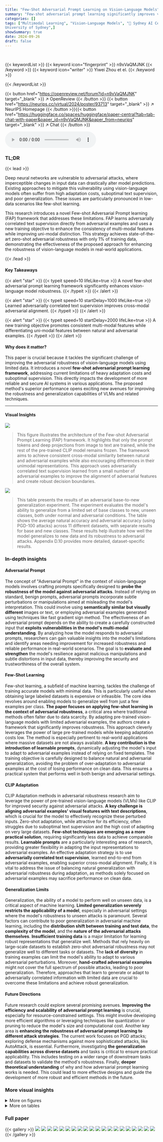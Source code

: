 ```yaml
---
title: "Few-Shot Adversarial Prompt Learning on Vision-Language Models"
summary: "Few-shot adversarial prompt learning significantly improves vision-language model robustness by learning adversarially correlated text supervision and a novel training objective that enhances multi-mo..."
categories: []
tags: ["Multimodal Learning", "Vision-Language Models", "🏢 Sydney AI Centre
University of Sydney",]
showSummary: true
date: 2024-09-26
draft: false
---
```


<br>

{{< keywordList >}}
{{< keyword icon="fingerprint" >}} n9xVaQMJNK {{< /keyword >}}
{{< keyword icon="writer" >}} Yiwei Zhou et el. {{< /keyword >}}
 
{{< /keywordList >}}

{{< button href="https://openreview.net/forum?id=n9xVaQMJNK" target="_blank" >}}
↗ OpenReview
{{< /button >}}
{{< button href="https://neurips.cc/virtual/2024/poster/93713" target="_blank" >}}
↗ NeurIPS Homepage
{{< /button >}}{{< button href="https://huggingface.co/spaces/huggingface/paper-central?tab=tab-chat-with-paper&paper_id=n9xVaQMJNK&paper_from=neurips" target="_blank" >}}
↗ Chat
{{< /button >}}



<audio controls>
    <source src="https://ai-paper-reviewer.com/n9xVaQMJNK/podcast.wav" type="audio/wav">
    Your browser does not support the audio element.
</audio>


### TL;DR


{{< lead >}}

Deep neural networks are vulnerable to adversarial attacks, where imperceptible changes in input data can drastically alter model predictions.  Existing approaches to mitigate this vulnerability using vision-language models often suffer from high adaptation costs, suboptimal text supervision, and poor generalization. These issues are particularly pronounced in low-data scenarios like few-shot learning.

This research introduces a novel Few-shot Adversarial Prompt learning (FAP) framework that addresses these limitations.  FAP learns adversarially correlated text supervision directly from adversarial examples and uses a new training objective to enhance the consistency of multi-modal features while improving uni-modal distinction. This strategy achieves state-of-the-art zero-shot adversarial robustness with only 1% of training data, demonstrating the effectiveness of the proposed approach for enhancing the robustness of vision-language models in real-world applications.

{{< /lead >}}


#### Key Takeaways

{{< alert "star" >}}
{{< typeit speed=10 lifeLike=true >}} A novel few-shot adversarial prompt learning framework significantly enhances vision-language model robustness. {{< /typeit >}}
{{< /alert >}}

{{< alert "star" >}}
{{< typeit speed=10 startDelay=1000 lifeLike=true >}} Learned adversarially correlated text supervision improves cross-modal adversarial alignment. {{< /typeit >}}
{{< /alert >}}

{{< alert "star" >}}
{{< typeit speed=10 startDelay=2000 lifeLike=true >}} A new training objective promotes consistent multi-modal features while differentiating uni-modal features between natural and adversarial examples. {{< /typeit >}}
{{< /alert >}}

#### Why does it matter?
This paper is crucial because it tackles the significant challenge of improving the adversarial robustness of vision-language models using limited data.  It introduces a novel **few-shot adversarial prompt learning framework**, addressing current limitations of heavy adaptation costs and suboptimal supervision.  This directly impacts the development of more reliable and secure AI systems in various applications. The proposed method's superior performance opens exciting new avenues for improving the robustness and generalization capabilities of VLMs and related techniques.

------
#### Visual Insights



![](https://ai-paper-reviewer.com/n9xVaQMJNK/figures_3_1.jpg)

> This figure illustrates the architecture of the Few-shot Adversarial Prompt Learning (FAP) framework.  It highlights that only the prompt tokens and deep projections from image to text are trained, while the rest of the pre-trained CLIP model remains frozen. The framework aims to achieve consistent cross-modal similarity between natural and adversarial examples while also encouraging differences in their unimodal representations. This approach uses adversarially correlated text supervision learned from a small number of adversarial examples to improve the alignment of adversarial features and create robust decision boundaries.





![](https://ai-paper-reviewer.com/n9xVaQMJNK/tables_7_1.jpg)

> This table presents the results of an adversarial base-to-new generalization experiment.  The experiment evaluates the model's ability to generalize from a limited set of base classes to new, unseen classes, both under normal and adversarial conditions. The table shows the average natural accuracy and adversarial accuracy (using PGD-100 attacks) across 11 different datasets, with separate results for base and new classes.  These results help illustrate how well the model generalizes to new data and its robustness to adversarial attacks.  Appendix D.10 provides more detailed, dataset-specific results.





### In-depth insights


#### Adversarial Prompt
The concept of "Adversarial Prompt" in the context of vision-language models involves crafting prompts specifically designed to **probe the robustness of the model against adversarial attacks**.  Instead of relying on standard, benign prompts, adversarial prompts incorporate subtle perturbations or manipulations aimed at misleading the model's interpretation.  This could involve using **semantically similar but visually different** images or text, or employing adversarial examples generated using techniques like fast gradient sign method.  The effectiveness of an adversarial prompt depends on the ability to create a carefully constructed input that **exploits vulnerabilities in the model's multi-modal understanding**.  By analyzing how the model responds to adversarial prompts, researchers can gain valuable insights into the model's limitations and identify areas needing improvement for increased robustness and reliable performance in real-world scenarios.  The goal is to **evaluate and strengthen** the model's resilience against malicious manipulations and subtle distortions in input data, thereby improving the security and trustworthiness of the overall system.

#### Few-Shot Learning
Few-shot learning, a subfield of machine learning, tackles the challenge of training accurate models with minimal data.  This is particularly useful when obtaining large labeled datasets is expensive or infeasible.  The core idea revolves around enabling models to generalize well from just a few examples per class.  **The paper focuses on applying few-shot learning in the context of adversarial robustness**, a critical area where traditional methods often falter due to data scarcity.  By adapting pre-trained vision-language models with limited adversarial examples, the authors create a framework that significantly improves robustness.  This approach cleverly leverages the power of large pre-trained models while keeping adaptation costs low.  The method is especially pertinent to real-world applications where massive datasets are not always available.  **A key contribution is the introduction of learnable prompts**, dynamically adjusting the model's input to adapt to adversarial examples instead of relying on fixed templates. The training objective is carefully designed to balance natural and adversarial generalization, avoiding the problem of over-adaptation to adversarial examples at the cost of losing performance on clean data.  This ensures a practical system that performs well in both benign and adversarial settings.

#### CLIP Adaptation
CLIP Adaptation methods in adversarial robustness research aim to leverage the power of pre-trained vision-language models (VLMs) like CLIP for improved security against adversarial attacks.  **A key challenge is aligning adversarial examples' visual features with text descriptions**, which is crucial for the model to effectively recognize these perturbed inputs.  Zero-shot adaptation, while attractive for its efficiency, often struggles due to suboptimal text supervision and the high cost of adapting on very large datasets.  **Few-shot techniques are emerging as a more practical solution**, requiring significantly less data to achieve comparable results.  **Learnable prompts** are a particularly interesting area of research, providing greater flexibility in adapting the input representations to adversarial examples.  An effective adaptation strategy is to use **adversarially correlated text supervision**, learned end-to-end from adversarial examples, enabling superior cross-modal alignment.  Finally, it is vital to address the issue of balancing natural generalization with adversarial robustness during adaptation, as methods solely focused on adversarial examples may sacrifice performance on clean data.

#### Generalization Limits
Generalization, the ability of a model to perform well on unseen data, is a critical aspect of machine learning.  **Limited generalization severely restricts the applicability of a model**, especially in adversarial settings where the model's robustness to unseen attacks is paramount.  Several factors can contribute to poor generalization in adversarial machine learning, including the **distribution shift between training and test data**, the **complexity of the model**, and the **nature of the adversarial attacks themselves**.  **Insufficient training data** is a major limitation for learning robust representations that generalize well. Methods that rely heavily on large-scale datasets to establish zero-shot adversarial robustness may not generalize well to different tasks or datasets. The **lack of diversity** in training examples can limit the model's ability to adapt to various adversarial perturbations.  Moreover, **hand-crafted adversarial examples** might not cover the full spectrum of possible attacks, leading to poor generalization. Therefore, approaches that learn to generate or adapt to adversarially correlated information with limited data are crucial to overcome these limitations and achieve robust generalization.

#### Future Directions
Future research could explore several promising avenues. **Improving the efficiency and scalability of adversarial prompt learning** is crucial, especially for resource-constrained settings.  This might involve developing more efficient algorithms or leveraging techniques like quantization or pruning to reduce the model's size and computational cost.  Another key area is **enhancing the robustness of adversarial prompt learning to different attack strategies**.  The current work focuses on PGD attacks; exploring defense mechanisms against more sophisticated attacks, like AutoAttack, is essential. Furthermore, investigating **the generalization capabilities across diverse datasets** and tasks is critical to ensure practical applicability. This includes testing on a wider range of downstream tasks and datasets to validate the method's robustness.  Finally, **deeper theoretical understanding** of why and how adversarial prompt learning works is needed. This could lead to more effective designs and guide the development of more robust and efficient methods in the future.


### More visual insights

<details>
<summary>More on figures
</summary>


![](https://ai-paper-reviewer.com/n9xVaQMJNK/figures_5_1.jpg)

> This figure visualizes the impact of the proposed adversarial-aware mechanism on the model's feature learning.  The left subplot (a) shows the uni-modal embeddings learned without the adversarial-aware term, where adversarial embeddings closely resemble natural examples, indicating a lack of distinction between them. The right subplot (b) shows the uni-modal embeddings learned with the adversarial-aware term.  Here, the adversarial embeddings are clearly separated from the natural embeddings, demonstrating that the adversarial-aware mechanism successfully distinguishes between natural and adversarial features.


![](https://ai-paper-reviewer.com/n9xVaQMJNK/figures_5_2.jpg)

> This figure visualizes the effects of the proposed adversarial-aware mechanism on the model's feature learning.  It compares uni-modal embeddings (visual features only) learned with and without the mechanism. The left panel (a) shows that without the mechanism, some adversarial embeddings are very close to natural examples, suggesting the model is taking a shortcut and not truly learning robust features. The right panel (b) shows that with the mechanism, adversarial and natural examples are clearly separated in the visual feature space, indicating more effective adversarial robustness learning. This is because the mechanism encourages the model to distinguish between adversarial and natural features, preventing the shortcut observed in (a).


![](https://ai-paper-reviewer.com/n9xVaQMJNK/figures_7_1.jpg)

> This figure visualizes the performance of adversarial few-shot learning across 11 different datasets.  It compares the natural accuracy (without adversarial attacks) and robust accuracy (with adversarial attacks) across varying numbers of training examples (shots per class).  The results, averaged across three trials, illustrate the impact of the number of training examples on both natural and robust generalization.


![](https://ai-paper-reviewer.com/n9xVaQMJNK/figures_9_1.jpg)

> This figure illustrates the architecture of the proposed Few-shot Adversarial Prompt Learning (FAP) framework. It highlights that only the prompt tokens and the image-to-text projections are tuned during training, while the rest of the pre-trained model remains frozen.  The framework aims to create a consistent cross-modal similarity between natural and adversarial examples, while simultaneously emphasizing differences in the uni-modal features. This approach allows for better alignment of adversarial features and the creation of robust decision boundaries, even with a limited amount of training data.


![](https://ai-paper-reviewer.com/n9xVaQMJNK/figures_9_2.jpg)

> This figure visualizes the potential failure modes of adversarial prompt learning and proposes a solution.  The left panel (a) shows training loss curves for two scenarios: a 'stable case' where the loss decreases steadily, and an 'unstable case' where the robust loss plateaus early. The right panel (b) provides an overview of the failure cases' characteristics; they are caused by the model's inability to achieve natural generalization due to its reliance on adversarial examples. To remedy this, the authors propose supplementing adversarial examples with natural examples in the training process. This effectively mitigates the unstable conditions and leads to successful robust learning.


![](https://ai-paper-reviewer.com/n9xVaQMJNK/figures_19_1.jpg)

> This figure visualizes the potential failure modes and their solutions in few-shot adversarial prompt learning.  Subfigure (a) shows the training loss curves for three different loss functions: TeCoA loss in a failure case (unstable training), TeCoA loss in a normal case (stable training), and a proposed two-term loss which aims to balance natural and adversarial generalization. The two-term loss demonstrates better stability and convergence.  Subfigure (b) presents a scatter plot showing the relationship between natural accuracy and adversarial accuracy for different training scenarios, including a pre-trained model and models trained using the TeCoA loss under normal and failure conditions (with and without manually improving natural generalization). This subfigure shows that the proposed method, represented by the two-term loss, can achieve both robust adversarial accuracy and good natural accuracy by better balancing the objectives. 


![](https://ai-paper-reviewer.com/n9xVaQMJNK/figures_21_1.jpg)

> This figure shows the performance comparison of different methods for adversarial few-shot learning across 11 datasets.  Each subfigure represents a different dataset, displaying the natural accuracy (without adversarial attacks) and robust accuracy (with adversarial attacks) for varying numbers of training examples (shots per class). The lines connect the average accuracy across multiple experimental runs, and the points indicate individual experimental results.  The figure demonstrates how the accuracy of different methods varies with the number of training examples and highlights the effectiveness of the proposed FAP method.


![](https://ai-paper-reviewer.com/n9xVaQMJNK/figures_22_1.jpg)

> This figure visualizes the performance of adversarial few-shot learning across eleven datasets, comparing the natural and robust accuracies at different numbers of training examples (shots per class).  The results show how the model's performance improves with more training data. The plots include the mean accuracy and error bars, representing the average performance across multiple trials and the variability.


![](https://ai-paper-reviewer.com/n9xVaQMJNK/figures_27_1.jpg)

> This figure visualizes the performance of adversarial few-shot learning across 11 different datasets, comparing the natural and robust accuracy under varying numbers of shots per class.  The plots show the average performance across three trials for each dataset and shot number. Dashed lines represent natural accuracy while solid lines depict robust accuracy.


</details>




<details>
<summary>More on tables
</summary>


![](https://ai-paper-reviewer.com/n9xVaQMJNK/tables_8_1.jpg)
> This table compares the performance of the proposed FAP method with the AdvVP method from a previous study.  It shows that the FAP method, even with a small fraction (1.25%) of the ImageNet-1K dataset, achieves comparable zero-shot performance to the AdvVP method trained on the entire dataset (100%). The table also reports the training time and model parameters required for each method.

![](https://ai-paper-reviewer.com/n9xVaQMJNK/tables_8_2.jpg)
> This table presents the results of an experiment evaluating the trade-off between natural and adversarial robustness in a few-shot adversarial prompt learning setting.  The experiment varies a weight parameter (λ) that controls the balance between the natural and adversarial components of the loss function.  The table shows the Base Natural Accuracy, Base Adversarial Accuracy, New Natural Accuracy, and New Adversarial Accuracy for different values of λ.  The results demonstrate how adjusting λ affects both natural generalization (accuracy on clean examples) and adversarial robustness (accuracy on adversarial examples).

![](https://ai-paper-reviewer.com/n9xVaQMJNK/tables_8_3.jpg)
> This table presents the results of an ablation study on the impact of prompt depth and length on the performance of the proposed Few-shot Adversarial Prompt learning (FAP) framework.  The experiment was conducted on the StanfordCars dataset using a 16-shot setting for adversarial prompt learning. The table shows the natural accuracy and PGD-100 accuracy (robustness) for different numbers of prompt tokens (2, 4, 6, 8, 10, and 12). The results are separated into two groups: prompt depth and prompt length.  The depth refers to how many transformer layers the prompts are applied to, while the length refers to the number of tokens in the prompt.

![](https://ai-paper-reviewer.com/n9xVaQMJNK/tables_18_1.jpg)
> This table summarizes the design choices and loss functions used by the baselines (AdvVP, AdvTP, AdvVLP, and AdvMaPLe) and the proposed method (FAP).  It clarifies the differences in prompt designs (visual and text prompt tokens, projection types, presence of deep prompts), loss functions used during training and for attack-time evaluation.  The table highlights the key differences in the approach taken by each method to address adversarial robustness in the context of prompt-based learning.

![](https://ai-paper-reviewer.com/n9xVaQMJNK/tables_18_2.jpg)
> This table presents the results of a cross-dataset generalization experiment.  Models were initially trained on ImageNet-1K and then evaluated on 11 diverse downstream datasets without further fine-tuning. The table shows the mean and standard deviation of both natural accuracy and robust accuracy (measured using PGD-100 attacks).  The best-performing results for each dataset are highlighted in bold.

![](https://ai-paper-reviewer.com/n9xVaQMJNK/tables_19_1.jpg)
> This table presents the results of a cross-dataset generalization experiment.  Models were initially trained on a subset of ImageNet-1K (16 shots per class). The table shows the natural accuracy and robust accuracy (using a PGD-100 attack) across 11 downstream datasets. The results are shown as mean ± standard deviation and bolded numbers highlight the best-performing method for each metric.

![](https://ai-paper-reviewer.com/n9xVaQMJNK/tables_20_1.jpg)
> This table presents an ablation study showing the incremental improvements achieved by the proposed method (FAP) over AdvMaPLe. It breaks down the performance gains into two key aspects: 1) Optimizing the projection direction of the prompt, and 2) Utilizing a novel training objective.  The table demonstrates that each improvement contributes positively to the overall performance, with the combination of both leading to a significant enhancement.

![](https://ai-paper-reviewer.com/n9xVaQMJNK/tables_21_1.jpg)
> This table presents a comparison of the performance of AdvVLP with and without the proposed learning objective (Lfinal) in a few-shot base-to-new generalization setting.  It shows the average natural and adversarial accuracy on base and new classes for four different metrics: Base Natural Accuracy, Base Adversarial Accuracy, New Natural Accuracy, and New Adversarial Accuracy. The '+  umber' column indicates the improvement achieved by using Lfinal compared to the baseline AdvVLP.

![](https://ai-paper-reviewer.com/n9xVaQMJNK/tables_21_2.jpg)
> This table presents the results of a cross-dataset generalization experiment.  The model, initially trained on a subset of ImageNet-1K, is evaluated on 10 other image recognition datasets without further fine-tuning.  The table shows the mean and standard deviation of the natural accuracy (clean images) and robust accuracy (images subjected to PGD-100 attacks) for each dataset.  Bolded values indicate state-of-the-art performance.

![](https://ai-paper-reviewer.com/n9xVaQMJNK/tables_22_1.jpg)
> This table presents the results of an adversarial base-to-new generalization experiment.  The model was trained on a subset of data (base classes) and then tested on both that subset (base classes) and a new set of unseen data (new classes). The results show the natural accuracy (without adversarial attacks) and adversarial accuracy (after applying adversarial attacks) for both the base and new classes.  The purpose of this experiment was to evaluate the model's ability to generalize to new, unseen data, as well as its robustness to adversarial attacks in these new settings.  The 11 different datasets represent a variety of image recognition tasks.

![](https://ai-paper-reviewer.com/n9xVaQMJNK/tables_23_1.jpg)
> This table compares the performance of two methods for generating adversarial examples during training. The first method uses the KL divergence loss, while the second method adds a cosine similarity constraint to the KL divergence loss. The results show that the performance of both methods is very similar, suggesting that the cosine similarity constraint is not necessary for effective adversarial training.

![](https://ai-paper-reviewer.com/n9xVaQMJNK/tables_24_1.jpg)
> This table presents a detailed breakdown of the performance of the proposed Few-shot Adversarial Prompt learning (FAP) method and several baselines on eleven different image recognition datasets.  The results are separated into base classes (used for training) and new classes (used for testing).  For each dataset and method, the natural accuracy (without adversarial attacks) and adversarial accuracy (PGD-100 accuracy with adversarial attacks) are reported for both base and new classes, providing a comprehensive assessment of the generalization ability and adversarial robustness of each approach in the base-to-new generalization setting.

![](https://ai-paper-reviewer.com/n9xVaQMJNK/tables_25_1.jpg)
> This table presents a detailed breakdown of the performance of the proposed Few-shot Adversarial Prompt Learning (FAP) framework, as well as several baseline methods, on 11 different image recognition datasets.  The evaluation is done in a base-to-new generalization setting, where models are trained on a subset of classes (base classes) and then tested on both the base and unseen classes (new classes). For each dataset and method, the table shows the natural accuracy (without adversarial attacks) and adversarial accuracy (with PGD-100 attacks) for both base and new classes.  This allows for a comprehensive assessment of both the natural generalization ability and adversarial robustness of the various methods.

![](https://ai-paper-reviewer.com/n9xVaQMJNK/tables_26_1.jpg)
> This table presents a detailed breakdown of the performance of the proposed Few-shot Adversarial Prompt Learning (FAP) method, along with several baseline methods, on 11 different image recognition datasets.  The performance is evaluated in a base-to-new generalization setting, meaning that the models are trained on a subset of the classes (base classes) and then tested on both the training classes and a set of new classes.  The table reports both the natural accuracy (standard accuracy) and the adversarial accuracy (accuracy against PGD-100 attacks) for each dataset and class type (base and new). This allows for a comprehensive assessment of the model's ability to generalize to unseen data while maintaining robustness to adversarial attacks.

</details>




### Full paper

{{< gallery >}}
<img src="https://ai-paper-reviewer.com/n9xVaQMJNK/1.png" class="grid-w50 md:grid-w33 xl:grid-w25" />
<img src="https://ai-paper-reviewer.com/n9xVaQMJNK/2.png" class="grid-w50 md:grid-w33 xl:grid-w25" />
<img src="https://ai-paper-reviewer.com/n9xVaQMJNK/3.png" class="grid-w50 md:grid-w33 xl:grid-w25" />
<img src="https://ai-paper-reviewer.com/n9xVaQMJNK/4.png" class="grid-w50 md:grid-w33 xl:grid-w25" />
<img src="https://ai-paper-reviewer.com/n9xVaQMJNK/5.png" class="grid-w50 md:grid-w33 xl:grid-w25" />
<img src="https://ai-paper-reviewer.com/n9xVaQMJNK/6.png" class="grid-w50 md:grid-w33 xl:grid-w25" />
<img src="https://ai-paper-reviewer.com/n9xVaQMJNK/7.png" class="grid-w50 md:grid-w33 xl:grid-w25" />
<img src="https://ai-paper-reviewer.com/n9xVaQMJNK/8.png" class="grid-w50 md:grid-w33 xl:grid-w25" />
<img src="https://ai-paper-reviewer.com/n9xVaQMJNK/9.png" class="grid-w50 md:grid-w33 xl:grid-w25" />
<img src="https://ai-paper-reviewer.com/n9xVaQMJNK/10.png" class="grid-w50 md:grid-w33 xl:grid-w25" />
<img src="https://ai-paper-reviewer.com/n9xVaQMJNK/11.png" class="grid-w50 md:grid-w33 xl:grid-w25" />
<img src="https://ai-paper-reviewer.com/n9xVaQMJNK/12.png" class="grid-w50 md:grid-w33 xl:grid-w25" />
<img src="https://ai-paper-reviewer.com/n9xVaQMJNK/13.png" class="grid-w50 md:grid-w33 xl:grid-w25" />
<img src="https://ai-paper-reviewer.com/n9xVaQMJNK/14.png" class="grid-w50 md:grid-w33 xl:grid-w25" />
<img src="https://ai-paper-reviewer.com/n9xVaQMJNK/15.png" class="grid-w50 md:grid-w33 xl:grid-w25" />
<img src="https://ai-paper-reviewer.com/n9xVaQMJNK/16.png" class="grid-w50 md:grid-w33 xl:grid-w25" />
<img src="https://ai-paper-reviewer.com/n9xVaQMJNK/17.png" class="grid-w50 md:grid-w33 xl:grid-w25" />
<img src="https://ai-paper-reviewer.com/n9xVaQMJNK/18.png" class="grid-w50 md:grid-w33 xl:grid-w25" />
<img src="https://ai-paper-reviewer.com/n9xVaQMJNK/19.png" class="grid-w50 md:grid-w33 xl:grid-w25" />
<img src="https://ai-paper-reviewer.com/n9xVaQMJNK/20.png" class="grid-w50 md:grid-w33 xl:grid-w25" />
{{< /gallery >}}